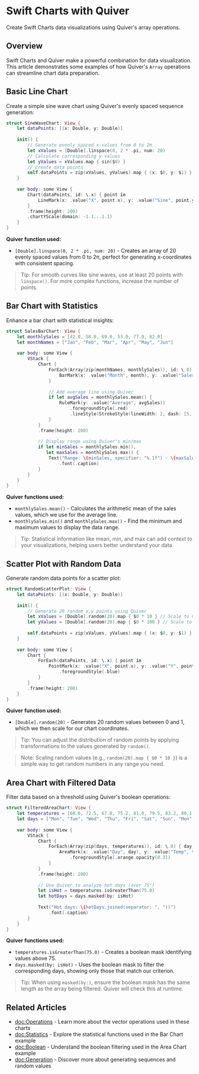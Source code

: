 # Swift Charts with Quiver

Create Swift Charts data visualizations using Quiver's array operations.

## Overview

Swift Charts and Quiver make a powerful combination for data visualization. This article demonstrates some examples of how Quiver's `Array` operations can streamline chart data preparation.

## Basic Line Chart

Create a simple sine wave chart using Quiver's evenly spaced sequence generation:

```swift
struct SineWaveChart: View {
    let dataPoints: [(x: Double, y: Double)]
    
    init() {
        // Generate evenly spaced x-values from 0 to 2π
        let xValues = [Double].linspace(0, 2 * .pi, num: 20)
        // Calculate corresponding y-values
        let yValues = xValues.map { sin($0) }
        // Create data points
        self.dataPoints = zip(xValues, yValues).map { (x: $0, y: $1) }
    }
    
    var body: some View {
        Chart(dataPoints, id: \.x) { point in
            LineMark(x: .value("X", point.x), y: .value("Sine", point.y))
        }
        .frame(height: 200)
        .chartYScale(domain: -1.1...1.1)
    }
}
```

**Quiver function used:**
- `[Double].linspace(0, 2 * .pi, num: 20)` - Creates an array of 20 evenly spaced values from 0 to 2π, perfect for generating x-coordinates with consistent spacing.

> Tip: For smooth curves like sine waves, use at least 20 points with `linspace()`. For more complex functions, increase the number of points.

## Bar Chart with Statistics

Enhance a bar chart with statistical insights:

```swift
struct SalesBarChart: View {
    let monthlySales = [42.0, 58.0, 69.0, 53.0, 77.0, 82.0]
    let monthNames = ["Jan", "Feb", "Mar", "Apr", "May", "Jun"]
    
    var body: some View {
        VStack {
            Chart {
                ForEach(Array(zip(monthNames, monthlySales)), id: \.0) { month, sales in
                    BarMark(x: .value("Month", month), y: .value("Sales", sales))
                }
                
                // Add average line using Quiver
                if let avgSales = monthlySales.mean() {
                    RuleMark(y: .value("Average", avgSales))
                        .foregroundStyle(.red)
                        .lineStyle(StrokeStyle(lineWidth: 2, dash: [5, 5]))
                }
            }
            .frame(height: 200)
            
            // Display range using Quiver's min/max
            if let minSales = monthlySales.min(), 
               let maxSales = monthlySales.max() {
                Text("Range: \(minSales, specifier: "%.1f") - \(maxSales, specifier: "%.1f")")
                    .font(.caption)
            }
        }
    }
}
```

**Quiver functions used:**
- `monthlySales.mean()` - Calculates the arithmetic mean of the sales values, which we use for the average line.
- `monthlySales.min()` and `monthlySales.max()` - Find the minimum and maximum values to display the data range.

> Tip: Statistical information like mean, min, and max can add context to your visualizations, helping users better understand your data.

## Scatter Plot with Random Data

Generate random data points for a scatter plot:

```swift
struct RandomScatterPlot: View {
    let dataPoints: [(x: Double, y: Double)]
    
    init() {
        // Generate 20 random x,y points using Quiver
        let xValues = [Double].random(20).map { $0 * 10 } // Scale to 0-10 range
        let yValues = [Double].random(20).map { $0 * 100 } // Scale to 0-100 range
        
        self.dataPoints = zip(xValues, yValues).map { (x: $0, y: $1) }
    }
    
    var body: some View {
        Chart {
            ForEach(dataPoints, id: \.x) { point in
                PointMark(x: .value("X", point.x), y: .value("Y", point.y))
                    .foregroundStyle(.blue)
            }
        }
        .frame(height: 200)
    }
}
```

**Quiver function used:**
- `[Double].random(20)` - Generates 20 random values between 0 and 1, which we then scale for our chart coordinates.

> Tip: You can adjust the distribution of random points by applying transformations to the values generated by `random()`.

> Note: Scaling random values (e.g., `random(20).map { $0 * 10 }`) is a simple way to get random numbers in any range you need.

## Area Chart with Filtered Data

Filter data based on a threshold using Quiver's boolean operations:

```swift
struct FilteredAreaChart: View {
    let temperatures = [68.0, 72.5, 67.8, 75.2, 81.0, 79.5, 83.2, 80.1, 76.3]
    let days = ["Mon", "Tue", "Wed", "Thu", "Fri", "Sat", "Sun", "Mon", "Tue"]
    
    var body: some View {
        VStack {
            Chart {
                ForEach(Array(zip(days, temperatures)), id: \.0) { day, temp in
                    AreaMark(x: .value("Day", day), y: .value("Temp", temp))
                        .foregroundStyle(.orange.opacity(0.3))
                }
            }
            .frame(height: 200)
            
            // Use Quiver to analyze hot days (over 75°)
            let isHot = temperatures.isGreaterThan(75.0)
            let hotDays = days.masked(by: isHot)
            
            Text("Hot days: \(hotDays.joined(separator: ", "))")
                .font(.caption)
        }
    }
}
```

**Quiver functions used:**
- `temperatures.isGreaterThan(75.0)` - Creates a boolean mask identifying values above 75.
- `days.masked(by: isHot)` - Uses the boolean mask to filter the corresponding days, showing only those that match our criterion.

> Tip: When using `masked(by:)`, ensure the boolean mask has the same length as the array being filtered. Quiver will check this at runtime.

## Related Articles
- <doc:Operations> - Learn more about the vector operations used in these charts
- <doc:Statistics> - Explore the statistical functions used in the Bar Chart example
- <doc:Boolean> - Understand the boolean filtering used in the Area Chart example
- <doc:Generation> - Discover more about generating sequences and random values
